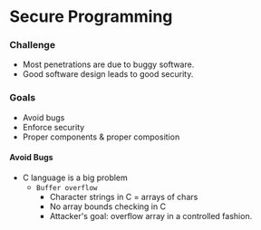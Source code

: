 # Secure Programming

### Challenge
* Most penetrations are due to buggy software.
* Good software design leads to good security.

### Goals
* Avoid bugs
* Enforce security
* Proper components & proper composition

#### Avoid Bugs
* C language is a big problem
    * `Buffer overflow`
        - Character strings in C = arrays of chars
        - No array bounds checking in C
        - Attacker's goal: overflow array in a controlled fashion.




